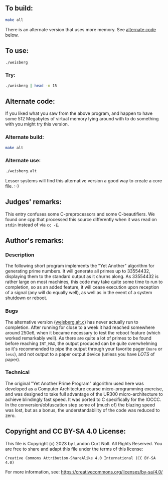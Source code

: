 ## To build:

```sh
make all
```

There is an alternate version that uses more memory. See [alternate
code](#alternate-code) below.


## To use:

```sh
./weisberg
```


### Try:

```sh
./weisberg | head -n 15
```


## Alternate code:

If you liked what you saw from the above program, and happen to
have some 512 Megabytes of virtual memory lying around with to do
something with you might try this version.


### Alternate build:

```sh
make alt
```


### Alternate use:

```sh
./weisberg.alt
```

Lesser systems will find this alternative version a good way to create
a core file.  :-)


## Judges' remarks:

This entry confuses some C-preprocessors and some C-beautifiers.
We found one cpp that processed this source differently when
it was read on `stdin` instead of via `cc -E`.


## Author's remarks:

### Description

The following short program implements the "Yet Another" algorithm for
generating prime numbers.  It will generate all primes up to 33554432,
displaying them to the standard output as it churns along.  As 33554432
is rather large on most machines, this code may take quite some time to
run to completion, so as an added feature, it will cease execution upon
reception of a signal (any will do equally well), as well as in the
event of a system shutdown or reboot.


### Bugs

The alternative version ([weisberg.alt.c](weisberg.alt.c)) has never actually run
to completion. After running for close to a week it had reached somewhere around
250e6, when it became necessary to test the reboot feature (which worked
remarkably well). As there are quite a lot of primes to be found before reaching
`INT_MAX`, the output produced can be quite overwhelming so it's recommended to pipe
the output through your favorite pager (`more` or `less`), and not output to a
paper output device (unless you have *LOTS* of paper).


### Technical

The original "Yet Another Prime Program" algorithm used here was developed as a
Computer Architecture course micro-programming exercise, and was designed to
take full advantage of the UR300 micro-architecture to achieve blindingly fast
speed. It was ported to C specifically for the IOCCC. In the
conversion/obfuscation step some of (much of) the blazing speed was lost, but as
a bonus, the understandability of the code was reduced to zero.


## Copyright and CC BY-SA 4.0 License:

This file is Copyright (c) 2023 by Landon Curt Noll.  All Rights Reserved.
You are free to share and adapt this file under the terms of this license:

    Creative Commons Attribution-ShareAlike 4.0 International (CC BY-SA 4.0)

For more information, see: https://creativecommons.org/licenses/by-sa/4.0/

